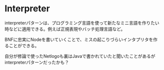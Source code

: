 # Interpreter

interpreterパターンは、プログラミング言語を使って新たなミニ言語を作りたい時などに適用できる。例えば正規表現やバッチ処理言語など。

BNFに忠実にNodeを書いていくことで、ミスの起こりづらいインタプリタを作ることができる。

自分が修論で使ったNetlogoも裏はJavaで書かれていたと聞いたことがあるがinterpreterパターンだったかも？